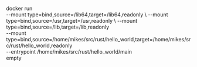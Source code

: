 docker run \
  --mount type=bind,source=/lib64,target=/lib64,readonly \ 
  --mount type=bind,source=/usr,target=/usr,readonly \ 
  --mount type=bind,source=/lib,target=/lib,readonly \
  --mount type=bind,source=/home/mikes/src/rust/hello_world,target=/home/mikes/src/rust/hello_world,readonly \
  --entrypoint /home/mikes/src/rust/hello_world/main \
  empty

